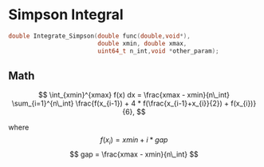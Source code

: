Simpson Integral
===

```C
double Integrate_Simpson(double func(double,void*),
                         double xmin, double xmax,
                         uint64_t n_int,void *other_param);
```

Math
---

$$
\int_{xmin}^{xmax} f(x) dx = \frac{xmax - xmin}{n\_int} \sum_{i=1}^{n\_int} \frac{f(x_{i-1}) + 4 * f(\frac{x_{i-1}+x_{i}}{2}) + f(x_{i})}{6},
$$

where
$$
f(x_{i}) = xmin + i * gap
$$
$$
gap = \frac{xmax - xmin}{n\_int}
$$